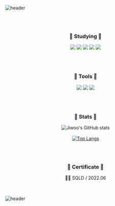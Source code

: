 <!-- ![header](https://capsule-render.vercel.app/api?type=waving&color=3A6351&height=250&section=header&text=🐌%20mongdiwoo%20🐌&fontSize=40&animation=fadeIn&fontColor=F2EDD7) -->
![header](https://capsule-render.vercel.app/api?type=wave&color=red&height=200&section=header&text=🐌%20mongdiwoo%20🐌&fontSize=0)

<div align="center">
  
<br><br>
<h3> 🏁 Studying 🏁 </h3>
<div align="center">
  <img src="https://img.shields.io/badge/HTML5-E34F26?style=flat&logo=HTML5&logoColor=white"/>
  <img src="https://img.shields.io/badge/CSS3-1572B6?style=flat&logo=CSS3&logoColor=white"/>
  <img src="https://img.shields.io/badge/JavaScript-F7DF1E?style=flat&logo=JavaScript&logoColor=white"/>
  <img src="https://img.shields.io/badge/JAVA-007396?style=flat&logo=Eclipse IDE&logoColor=white"/>
  <img src="https://img.shields.io/badge/react-61DAFB?style=flat&logo=react&logoColor=white" />
 </div>
 
 <br><br>
 <h3> 🏁 Tools 🏁 </h3>
 <div align="center">
   <img src="https://img.shields.io/badge/Visual Studio Code-007ACC?style=flat&logo=Visual Studio Code&logoColor=white" />
  <img src="https://img.shields.io/badge/Eclipse IDE-2C2255?style=flat&logo=Eclipse IDE&logoColor=white" />
  <img src="https://img.shields.io/badge/GitHub-181717?style=flat&logo=GitHub&logoColor=white" />
 </div>


<br><br>
<h3> 🏁 Stats 🏁 </h3>

![Jiwoo's GitHub stats](https://github-readme-stats.vercel.app/api?username=MyungJiwoo&show_icons=true)
<br><br>
 [![Top Langs](https://github-readme-stats.vercel.app/api/top-langs/?username=MyungJiwoo)](https://github.com/MyungJiwoo/github-readme-stats)


<br><br>
<h3> 🏁 Certificate 🏁 </h3>
<p>👩‍💻 SQLD / 2022.06</p>
<!-- <ul>
  <li style="list-style: none;">SQLD / 2022.06</li>
</ul> -->
  
</div>


<br><br>
![header](https://capsule-render.vercel.app/api?type=wave&color=black&height=200&section=footer&text=%20render&fontSize=0)
